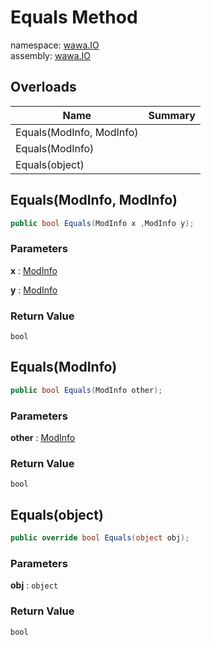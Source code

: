 # Equals Method

namespace: [wawa\.IO](../../wawa.IO.md)<br />
assembly: [wawa\.IO](../../../wawa.IO.md)



## Overloads

| Name | Summary |
|------|---------|
| Equals\(ModInfo, ModInfo\) |  |
| Equals\(ModInfo\) |  |
| Equals\(object\) |  |

## Equals\(ModInfo, ModInfo\)



```csharp
public bool Equals(ModInfo x ,ModInfo y);
```

### Parameters

__x__ : [ModInfo](../../../wawa.IO/wawa.IO/ModInfo.md)



__y__ : [ModInfo](../../../wawa.IO/wawa.IO/ModInfo.md)



### Return Value

`bool`



## Equals\(ModInfo\)



```csharp
public bool Equals(ModInfo other);
```

### Parameters

__other__ : [ModInfo](../../../wawa.IO/wawa.IO/ModInfo.md)



### Return Value

`bool`



## Equals\(object\)



```csharp
public override bool Equals(object obj);
```

### Parameters

__obj__ : `object`



### Return Value

`bool`



